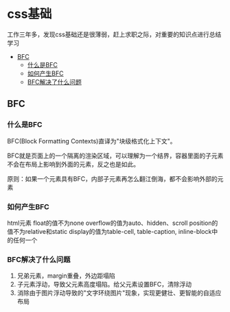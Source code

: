 # css基础

工作三年多，发现css基础还是很薄弱，赶上求职之际，对重要的知识点进行总结学习

<!-- TOC -->

- [BFC](#bfc)
  - [什么是BFC](#什么是bfc)
  - [如何产生BFC](#如何产生bfc)
  - [BFC解决了什么问题](#bfc解决了什么问题)

<!-- /TOC -->

## BFC

### 什么是BFC

BFC(Block Formatting Contexts)直译为"块级格式化上下文"。

BFC就是页面上的一个隔离的渲染区域，可以理解为一个结界，容器里面的子元素不会在布局上影响到外面的元素，反之也是如此。

原则：如果一个元素具有BFC，内部子元素再怎么翻江倒海，都不会影响外部的元素

### 如何产生BFC

html元素
float的值不为none
overflow的值为auto、hidden、scroll
position的值不为relative和static
display的值为table-cell, table-caption, inline-block中的任何一个

### BFC解决了什么问题

1. 兄弟元素，margin重叠，外边距塌陷
2. 子元素浮动，导致父元素高度塌陷。给父元素设置BFC，清除浮动
3. 消除由于图片浮动导致的"文字环绕图片"现象，实现更健壮、更智能的自适应布局
